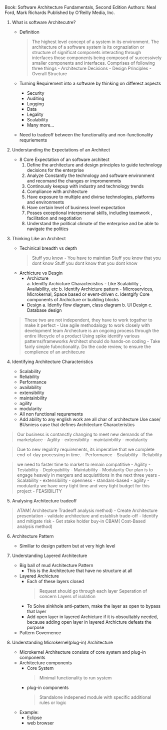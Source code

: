 Book: Software Architecture Fundamentals, Second Edition
Authors: Neal Ford, Mark Richards
Published by O'Reilly Media, Inc.

1. What is software Architecutre?
    - Definition
        >  The highest level concept of a system in its environment. The architecture of a software system is its orgnaziation
        or structure of significat componets interacting through interfaces those components being composed of successively smaller components and interfaces.
        > Comprises of following three things
            - Architecture Decisions
            - Design Principles
            - Overall Structure
            
	- Turning Requirement into a software by thinking on differect aspects
        - Security
        - Auditing
        - Logging
        - Data
        - Legality
        - Scalability
        - Many more...
    - Need to tradeoff between the functionality and non-functionality requriements

2. Understanding the Expectations of an Architect
    - 8 Core Expectation of an software architect
        1. Define the architecture and design principles to guide technology decisions for the enterprise
        2. Analyze Constantly the technology and software environment and recomand the changes or impromenmnts 
        3. Continously keepup with industry and technology trends
        4. Compliance with architecture 
        5. Have exposure to multiple and divirse technologies, platforms and environments
        6. Have certain level of business level expectation
        7. Posses exceptional interpersonal skills, including teamwork , facilitation and negotiation
        8. Understand the political climate of the enterprise and be able to navigate the politics

3. Thinking Like an Architect
    - Techinical breadth vs depth
        > Stuff you know
            - You have to maintian 
        > Stuff you know that you dont know
        > Stuff you dont know that you dont know
    - Archicture vs Desgin
	    - Archicture 	
		    a. Idenitfy Archicture Charactecistics 
			    - Like Scalability , Availability, etc
		    b. Identify Archicture pattern
			    - Microservices, Microkernal, Space based or event-driven
		    c. Identgify Core components of Archicture or building blocks
	    - Design
		    a. Idenfiy flow diagram, class diagram
		    b. UI Design
		    c. Database design
	> These two are not independent, they have to work togather to make it perfect
        - Use agile methodalogy to work closely with development team
	> Archecture is an ongoing process through the entire lifecycle of a product
    > Using spike identify various patterns/frameworks
    > Architect should do hands-on coding
        - Take fairly simple fubnctionality.
    > Do the code review, to ensure the complience of an architecure 

4. Identifying Architecture Characteristics
    - Scalability
    - Reliability
    - Performance 
    - availability
    - extensibility
    - maintainbility
    - agility
    - modularity
    - All non functional requrements
    - Add ability to any english work are all char of architecture
    Use case/ BUsniess case that defines Architecture Characteristics
 > Our business is contanctly changing to meet new demands of the marketplace
    - Agility
    - extensibility 
    - maintainbility 
    - modularity

 > Due to new regulrity requirements, its imperative that we complete end-of-day processing in time.
    - Performance
    - Scalability
    - Reliability
    
 > we need to faster time to market to remain compatitive
    - Agility
    - Testability
    - Deployability
    - Maintability
    - Modularity
> Our plan is to engage heavely in mergers and acquistitions in the next three years
    - Scalability
    - extensibility
    - openness
    - standars-based
    - agility
    - modularity
> we have very tight time and very tight budget for this project
    - FEASIBILITY


5. Analysing Architecture tradeoff
> ATAM( Architecture Tradeoff analysis method)
    - Create Architecture presentation
    - validate architecture and establish trade-off
    - Identify and mitigate risk
    - Get stake holder buy-in
> CBAM( Cost-Based analysis method)

6. Architecture Pattern
    - Simillar to design pattern but at very high level 

7. Understanding Layered Architecture
    - Big ball of mud Architecture Pattern
        - This is the Architecture that have no structure at all
    - Layered Archicture
        - Each of these layers closed
            > Request should go through each layer
            > Seperation of concern
            > Layers of isolation
        - To Solve sinkhole anti-pattern, make the layer as open to bypass that layer
        - Add open layer in layered Archicture if it is obsoultably needed, because adding open layer in layered Archicture defeats the purpose
    - Pattern Governence

8. Understanding Microkernel(plug-in) Architecture
    - Microkernel Architecture consists of core system and plug-in components
    - Architecture components
        - Core System 
            > Minimal functionality to run system
        - plug-in components
            > Standalone indepened module with specific additional rules or logic
    - Example:  
        - Eclipse
        - web browser
        
		
		
	